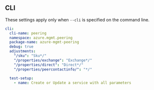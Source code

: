 ## CLI

These settings apply only when `--cli` is specified on the command line.

``` yaml $(cli)
cli:
  cli-name: peering
  namespace: azure.mgmt.peering
  package-name: azure-mgmt-peering
  debug: true
  adjustments:
    "/sku": "Sku*/"
    "/properties/exchange": "Exchange*/"
    "/properties/direct": "Direct*/"
    "/properties/peercontactinfo/": "*/"
    
  test-setup:
    - name: Create or Update a service with all parameters
```
